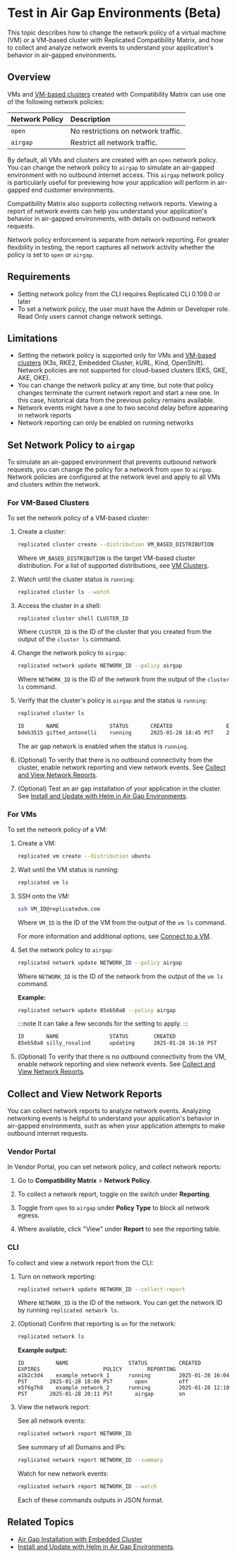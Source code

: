 # Test in Air Gap Environments (Beta)

This topic describes how to change the network policy of a virtual machine (VM) or a VM-based cluster with Replicated Compatibility Matrix, and how to collect and analyze network events to understand your application's behavior in air-gapped environments.

## Overview

VMs and [VM-based clusters](/vendor/testing-supported-clusters#vm-clusters) created with Compatibility Matrix can use one of the following network policies:

| Network Policy | Description |
| :---- | :---- |
| `open` | No restrictions on network traffic. |
| `airgap` | Restrict all network traffic. |

By default, all VMs and clusters are created with an `open` network policy. You can change the network policy to `airgap` to simulate an air-gapped environment with no outbound internet access. This `airgap` network policy is particularly useful for previewing how your application will perform in air-gapped end customer environments.

Compatibility Matrix also supports collecting network reports. Viewing a report of network events can help you understand your application's behavior in air-gapped environments, with details on outbound network requests.

Network policy enforcement is separate from network reporting. For greater flexibility in testing, the report captures all network activity whether the policy is set to `open` or `airgap`.


## Requirements
- Setting network policy from the CLI requires Replicated CLI 0.109.0 or later
- To set a network policy, the user must have the Admin or Developer role. Read Only users cannot change network settings.

## Limitations
- Setting the network policy is supported only for VMs and [VM-based clusters](/vendor/testing-supported-clusters#vm-clusters) (K3s, RKE2, Embedded Cluster, kURL, Kind, OpenShift). Network policies are not supported for cloud-based clusters (EKS, GKE, AKE, OKE).
- You can change the network policy at any time, but note that policy changes terminate the current network report and start a new one. In this case, historical data from the previous policy remains available.
- Network events might have a one to two second delay before appearing in network reports
- Network reporting can only be enabled on running networks

## Set Network Policy to `airgap`

To simulate an air-gapped environment that prevents outbound network requests, you can change the policy for a network from `open` to `airgap`. Network policies are configured at the network level and apply to all VMs and clusters within the network. 

### For VM-Based Clusters

To set the network policy of a VM-based cluster:

1. Create a cluster:

    ```bash
    replicated cluster create --distribution VM_BASED_DISTRIBUTION
    ```
    Where `VM_BASED_DISTRIBUTION` is the target VM-based cluster distribution. For a list of supported distributions, see [VM Clusters](/vendor/testing-supported-clusters#vm-clusters).

1. Watch until the cluster status is `running`:

    ```bash
    replicated cluster ls --watch
    ```

1. Access the cluster in a shell:

    ```
    replicated cluster shell CLUSTER_ID
    ```
    Where `CLUSTER_ID` is the ID of the cluster that you created from the output of the `cluster ls` command.      

1. Change the network policy to `airgap`:

    ```bash
    replicated network update NETWORK_ID --policy airgap
    ```
    Where `NETWORK_ID` is the ID of the network from the output of the `cluster ls` command.

1. Verify that the cluster's policy is `airgap` and the status is `running`:

    ```bash
    replicated cluster ls
    ```

    ```bash
    ID       NAME                STATUS       CREATED                 EXPIRES                POLICY   REPORTING
    bdeb3515 gifted_antonelli    running      2025-01-28 18:45 PST    2025-01-28 19:45 PST   airgap   off 
    ```

    The air gap network is enabled when the status is `running`.

1. (Optional) To verify that there is no outbound connectivity from the cluster, enable network reporting and view network events. See [Collect and View Network Reports](#collect-and-view-network-reports).

1. (Optional) Test an air gap installation of your application in the cluster. See [Install and Update with Helm in Air Gap Environments](/vendor/helm-install-airgap).   

### For VMs

To set the network policy of a VM:

1. Create a VM:

    ```bash
    replicated vm create --distribution ubuntu
    ```

1. Wait until the VM status is running:

    ```bash
    replicated vm ls
    ```

1. SSH onto the VM:

   ```bash
   ssh VM_ID@replicatedvm.com
   ```  
   Where `VM_ID` is the ID of the VM from the output of the `vm ls` command.

   For more information and additional options, see [Connect to a VM](/vendor/testing-vm-create#connect-to-a-vm).

1. Set the network policy to `airgap`:

    ```bash
    replicated network update NETWORK_ID --policy airgap
    ```
    Where `NETWORK_ID` is the ID of the network from the output of the `vm ls` command.

    **Example:**

    ```bash
    replicated network update 85eb50a8 --policy airgap
    ```

    :::note
    It can take a few seconds for the setting to apply.
    :::

    ```bash
    ID       NAME                STATUS        CREATED                 EXPIRES                POLICY   REPORTING
    85eb50a8 silly_rosalind      updating      2025-01-28 16:16 PST    2025-01-28 17:18 PST   airgap   off
    ```

1. (Optional) To verify that there is no outbound connectivity from the VM, enable network reporting and view network events. See [Collect and View Network Reports](#collect-and-view-network-reports).

## Collect and View Network Reports

You can collect network reports to analyze network events. Analyzing networking events is helpful to understand your application's behavior in air-gapped environments, such as when your application attempts to make outbound internet requests.

### Vendor Portal

In Vendor Portal, you can set network policy, and collect network reports:

1. Go to **Compatibility Matrix** > **Network Policy**.

1. To collect a network report, toggle on the switch under **Reporting**.

1. Toggle from `open` to `airgap` under **Policy Type** to block all network egress.

1. Where available, click "View" under **Report** to see the reporting table.


### CLI

To collect and view a network report from the CLI:

1. Turn on network reporting:

     ```bash
     replicated network update NETWORK_ID --collect-report
     ```
     Where `NETWORK_ID` is the ID of the network. You can get the network ID by running `replicated network ls`.

1. (Optional) Confirm that reporting is `on` for the network:

     ```bash
     replicated network ls
     ```

     **Example output:**

     ```
     ID          NAME                   STATUS          CREATED                    EXPIRES                    POLICY        REPORTING
     a1b2c3d4    example_network_1      running         2025-01-28 16:04 PST       2025-01-28 18:06 PST       open          off
     e5f6g7h8    example_network_2      running         2025-01-28 12:10 PST       2025-01-28 20:11 PST       airgap        on
     ```
1. View the network report:
   
   See all network events:

    ```bash
    replicated network report NETWORK_ID
    ```

   See summary of all Domains and IPs:

    ```bash
    replicated network report NETWORK_ID --summary
    ```

   Watch for new network events:

    ```bash
    replicated network report NETWORK_ID --watch
    ```

    Each of these commands outputs in JSON format.

## Related Topics

* [Air Gap Installation with Embedded Cluster](/enterprise/installing-embedded-air-gap)
* [Install and Update with Helm in Air Gap Environments](/vendor/helm-install-airgap).